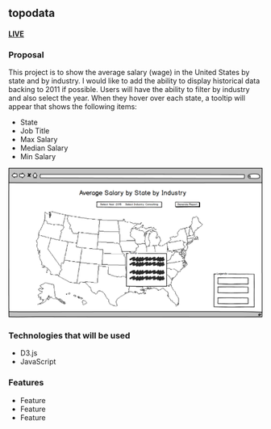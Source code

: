 ## topodata

#### [LIVE](https://topodata.herokuapp.com/)

### Proposal
This project is to show the average salary (wage) in the United States by state and by industry. I would like to add the ability to display historical data backing to 2011 if possible. Users will have the ability to filter by industry and also select the year. When they hover over each state, a tooltip will appear that shows the following items:

- State
- Job Title
- Max Salary
- Median Salary
- Min Salary

![map](images/topodata_v1.png)

### Technologies that will be used
+ D3.js
+ JavaScript

### Features
+ Feature
+ Feature
+ Feature
